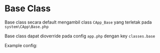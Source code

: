 # Base Class

Base class secara default mengambil class `CApp_Base` yang terletak pada `system\CApp\Base.php`

Base class dapat dioverride pada config `app.php` dengan key `classes.base`

Example config:
```php


```
